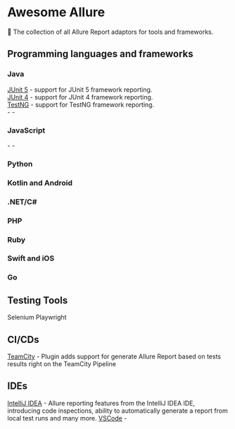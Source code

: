 # Awesome Allure
🚀 The collection of all Allure Report adaptors for tools and frameworks.

## Programming languages and frameworks
### Java
[JUnit 5](https://github.com/allure-framework/allure-java/tree/master/allure-junit5) - support for JUnit 5 framework reporting.  
[JUnit 4](https://github.com/allure-framework/allure-java/tree/master/allure-junit4) - support for JUnit 4 framework reporting.  
[TestNG](https://github.com/allure-framework/allure-java/tree/master/allure-testng) - support for TestNG framework reporting.  
[]() - 
[]() - 


### JavaScript

[]() - 
[]() - 

### Python

### Kotlin and Android

### .NET/C#

### PHP

### Ruby

### Swift and iOS

### Go

###

## Testing Tools

Selenium
Playwright

## CI/CDs


[TeamCity](https://plugins.jetbrains.com/plugin/20544-allure-report) - Plugin adds support for generate Allure Report based on tests results right on the TeamCity Pipeline

## IDEs
[IntelliJ IDEA]() - Allure reporting features from the IntelliJ IDEA IDE, introducing code inspections, ability to automatically generate a report from local test runs and many more.
[VSCode](https://marketplace.visualstudio.com/items?itemName=qameta.allure-vscode) - 



